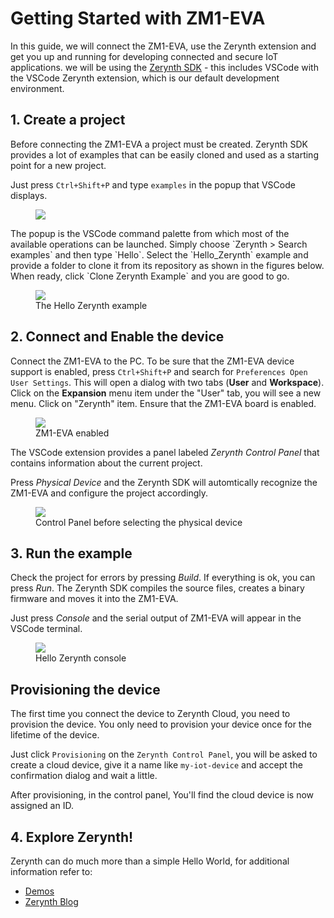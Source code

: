 # Getting Started with ZM1-EVA

In this guide, we will connect the ZM1-EVA, use the Zerynth extension and get you up and running for developing connected and secure IoT applications.
we will be using the [Zerynth SDK](https://docs.zerynth.com/latest/gettingstarted/vscode/) - this includes VSCode with the VSCode Zerynth extension, which is our default development environment.



## 1. Create a project

Before connecting the ZM1-EVA a project must be created. 
Zerynth SDK provides a lot of examples that can be easily cloned and used as a starting point for a new project.

Just press `Ctrl+Shift+P` and type `examples` in the popup that VSCode displays.
<figure>
  <a data-fancybox="gallery" href="../img/clone-hello-zerynth.png">
  <img src="../img/clone-hello-zerynth.png" />
  </a>
</figure>
The popup is the VSCode command palette from which most of the available operations can be launched.
Simply choose `Zerynth > Search examples` and then type `Hello`. Select the `Hello_Zerynth` example and provide a folder to clone it from its repository as shown in the figures below. When ready, click `Clone Zerynth Example` and you are good to go.

<figure>
  <a data-fancybox="gallery" href="../img/example-hello-zerynth.png">
  <img src="../img/example-hello-zerynth.png" />
  </a>
  <figcaption>The Hello Zerynth example</figcaption>
</figure>

## 2. Connect and Enable the device

Connect the ZM1-EVA to the PC. 
To be sure that the ZM1-EVA device support is enabled, press `Ctrl+Shift+P` and search for `Preferences Open User Settings`.
This will open a dialog with two tabs (**User** and **Workspace**). 
Click on the **Expansion** menu item under the "User" tab, you will see a new menu. Click on "Zerynth" item. Ensure that the ZM1-EVA board is enabled.

<figure>
  <a data-fancybox="gallery" href="../img/zm1eva-enabled.png">
  <img src="../img/zm1eva-enabled.png" />
  </a>
  <figcaption>ZM1-EVA enabled</figcaption>
</figure>

The VSCode extension provides a panel labeled *Zerynth Control Panel* that contains information about the current project.

Press *Physical Device* and the Zerynth SDK will automtically recognize the ZM1-EVA and configure the project accordingly.

<figure>
  <a data-fancybox="gallery" href="../img/control_panel_no_device.jpg">
  <img src="../img/control_panel_no_device.jpg" />
  </a>
  <figcaption>Control Panel before selecting the physical device</figcaption>
</figure>


## 3. Run the example

Check the project for errors by pressing *Build*. If everything is ok, you can press *Run*. The Zerynth SDK compiles the source files, creates a binary firmware and moves it into the ZM1-EVA.

Just press *Console* and the serial output of ZM1-EVA will appear in the VSCode terminal.

<figure>
  <a data-fancybox="gallery" href="../img/example-hello-zerynth-console.png">
  <img src="../img/example-hello-zerynth-console.png" />
  </a>
  <figcaption>Hello Zerynth console</figcaption>
</figure>

## Provisioning the device

The first time you connect the device to Zerynth Cloud, you need to provision the device.
You only need to provision your device once for the lifetime of the device.

Just click `Provisioning` on the `Zerynth Control Panel`, you will be asked to create a cloud device, 
give it a name like `my-iot-device` and accept the confirmation dialog and wait a little.

After provisioning, in the control panel, You'll find the cloud device is now assigned an ID.

## 4. Explore Zerynth!

Zerynth can do much more than a simple Hello World, for additional information refer to:

- [Demos](../../tutorials/zm1-db/exp-relay-lamp/)
- [Zerynth Blog](https://www.zerynth.com/blog/)

